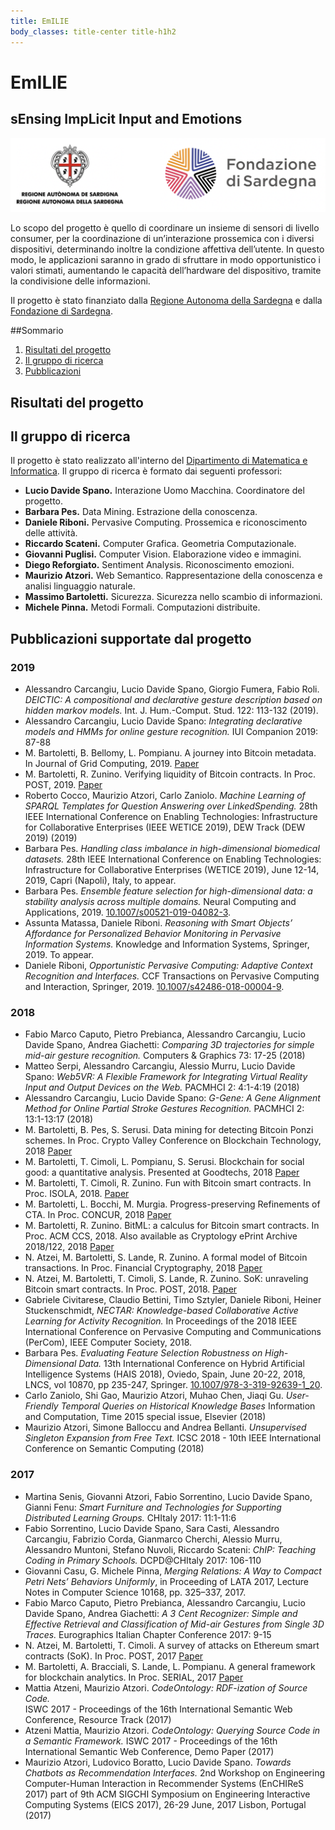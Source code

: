 ```yaml
---
title: EmILIE
body_classes: title-center title-h1h2
---
```


# EmILIE
## sEnsing ImpLicit Input and Emotions

![Logo Regione Sardegna e Fondazione di Sardegna](img/emilie-logo.png)


Lo scopo del progetto è quello di coordinare un insieme di sensori di 
livello consumer, per la coordinazione di un’interazione prossemica 
con i diversi dispositivi, determinando inoltre la condizione affettiva 
dell’utente. In questo modo, le applicazioni saranno in grado di 
sfruttare in modo opportunistico i valori stimati, aumentando 
le capacità dell’hardware del dispositivo, tramite la condivisione 
delle informazioni.

Il progetto è stato finanziato dalla [Regione Autonoma della Sardegna](https://www.regione.sardegna.it/) 
e dalla [Fondazione di Sardegna](https://www.fondazionedisardegna.it/).

##Sommario
1. [Risultati del progetto](#risultati)
2. [Il gruppo di ricerca](#gruppo) 
3. [Pubblicazioni](#pubblicazioni)

## <a name="risultati"></a> Risultati del progetto

## <a name="gruppo"></a> Il gruppo di ricerca
Il progetto è stato realizzato all'interno del [Dipartimento di Matematica e Informatica](https://dmi.unica.it/).
Il gruppo di ricerca è formato dai seguenti professori:
* **Lucio Davide Spano.** Interazione Uomo Macchina. Coordinatore del progetto.
* **Barbara Pes.** Data Mining. Estrazione della conoscenza. 
* **Daniele Riboni.** Pervasive Computing. Prossemica e riconoscimento delle attività.
* **Riccardo Scateni.** Computer Grafica. Geometria Computazionale. 
* **Giovanni Puglisi.** Computer Vision. Elaborazione video e immagini. 
* **Diego Reforgiato.** Sentiment Analysis. Riconoscimento emozioni. 
* **Maurizio Atzori.** Web Semantico. Rappresentazione della conoscenza e analisi linguaggio naturale.
* **Massimo Bartoletti.** Sicurezza. Sicurezza nello scambio di informazioni. 
* **Michele Pinna.** Metodi Formali. Computazioni distribuite.  

## <a name="pubblicazioni"></a> Pubblicazioni supportate dal progetto
### 2019
* 	Alessandro Carcangiu, Lucio Davide Spano, Giorgio Fumera, Fabio Roli.
_DEICTIC: A compositional and declarative gesture description based on hidden markov models._ 
Int. J. Hum.-Comput. Stud. 122: 113-132 (2019).
* Alessandro Carcangiu, Lucio Davide Spano:
  _Integrating declarative models and HMMs for online gesture recognition._ 
  IUI Companion 2019: 87-88
* M. Bartoletti, B. Bellomy, L. Pompianu. A journey into Bitcoin metadata. 
In Journal of Grid Computing, 2019. 
[Paper](http://tcs.unica.it/journey-bitcoin-metadata.pdf?attredirects=0)
* M. Bartoletti, R. Zunino. Verifying liquidity of Bitcoin contracts. In 
  Proc. POST, 2019. [Paper](https://eprint.iacr.org/2018/1125)
* Roberto Cocco, Maurizio Atzori, Carlo Zaniolo. _Machine Learning of SPARQL Templates for 
Question Answering over LinkedSpending._ 28th IEEE International 
Conference on Enabling Technologies: Infrastructure for 
Collaborative Enterprises (IEEE WETICE 2019), DEW Track (DEW 2019) (2019)
* Barbara Pes. _Handling class imbalance in high-dimensional biomedical datasets._ 
28th IEEE International Conference on Enabling Technologies: 
Infrastructure for Collaborative Enterprises (WETICE 2019), June 12-14, 2019,
Capri (Napoli), Italy, to appear.
* Barbara Pes. _Ensemble feature selection for high-dimensional data: a 
stability analysis across multiple domains._ Neural Computing and 
Applications, 2019.
  [10.1007/s00521-019-04082-3](https://doi.org/10.1007/s00521-019-04082-3).
* Assunta Matassa, Daniele Riboni. _Reasoning with Smart Objects’ 
  Affordance for Personalized Behavior Monitoring in Pervasive Information 
  Systems._ Knowledge and Information Systems, Springer, 2019. To appear.
* Daniele Riboni, _Opportunistic Pervasive Computing: Adaptive Context 
Recognition and Interfaces._ 
CCF Transactions on Pervasive Computing and Interaction, Springer, 2019. 
[10.1007/s42486-018-00004-9](https://doi.org/10.1007/s42486-018-00004-9).

### 2018
* 	Fabio Marco Caputo, Pietro Prebianca, Alessandro Carcangiu, 
Lucio Davide Spano, Andrea Giachetti:
_Comparing 3D trajectories for simple mid-air gesture recognition._ 
Computers & Graphics 73: 17-25 (2018)
* 	Matteo Serpi, Alessandro Carcangiu, Alessio Murru, Lucio Davide Spano:
  _Web5VR: A Flexible Framework for Integrating Virtual Reality Input and 
  Output Devices on the Web._ PACMHCI 2: 4:1-4:19 (2018)
* 	Alessandro Carcangiu, Lucio Davide Spano:
  _G-Gene: A Gene Alignment Method for Online Partial Stroke Gestures Recognition._
  PACMHCI 2: 13:1-13:17 (2018)
* M. Bartoletti, B. Pes, S. Serusi. Data mining for detecting Bitcoin 
  Ponzi schemes. In Proc. Crypto Valley Conference on Blockchain 
  Technology, 2018
  [Paper](https://arxiv.org/abs/1803.00646)
* M. Bartoletti, T. Cimoli, L. Pompianu, S. Serusi. Blockchain for social 
  good: a quantitative analysis. Presented at Goodtechs, 2018
  [Paper](https://arxiv.org/abs/1811.03424)
* M. Bartoletti, T. Cimoli, R. Zunino. Fun with Bitcoin smart contracts. 
  In Proc. ISOLA, 2018.
  [Paper](https://eprint.iacr.org/2018/398.pdf)
* M. Bartoletti, L. Bocchi, M. Murgia. Progress-preserving Refinements of 
CTA. In Proc. CONCUR, 2018
[Paper](https://www.cs.kent.ac.uk/people/staff/lb514/catr.html)
* M. Bartoletti, R. Zunino. BitML: a calculus for Bitcoin smart contracts. 
  In Proc. ACM CCS, 2018. Also available as Cryptology ePrint Archive 
  2018/122, 2018
  [Paper](https://eprint.iacr.org/2018/122.pdf)
* N. Atzei, M. Bartoletti, S. Lande, R. Zunino. A formal model of Bitcoin 
  transactions. In Proc. Financial Cryptography, 2018
  [Paper](https://eprint.iacr.org/2017/1124.pdf)
* N. Atzei, M. Bartoletti, T. Cimoli, S. Lande, R. Zunino. SoK: unraveling 
  Bitcoin smart contracts. In Proc. POST, 2018. 
  [Paper](https://eprint.iacr.org/2018/192.pdf)
* Gabriele Civitarese, Claudio Bettini, Timo Sztyler, Daniele Riboni, 
  Heiner Stuckenschmidt, _NECTAR: Knowledge-based Collaborative Active 
  Learning for Activity Recognition._ In Proceedings of the 2018 IEEE 
  International Conference on Pervasive Computing and Communications 
  (PerCom), IEEE Computer Society, 2018.
* Barbara Pes. _Evaluating Feature Selection Robustness on High-Dimensional
 Data._ 13th International Conference on Hybrid Artificial Intelligence 
 Systems (HAIS 2018), Oviedo, Spain, June 20-22, 2018, LNCS, vol 10870, 
 pp 235-247, Springer.
 [10.1007/978-3-319-92639-1_20](https://doi.org/10.1007/978-3-319-92639-1_20).
* Carlo Zaniolo, Shi Gao, Maurizio Atzori, Muhao Chen, Jiaqi Gu. 
 _User-Friendly Temporal Queries on Historical Knowledge Bases_
  Information and Computation, Time 2015 special issue, Elsevier (2018)
* Maurizio Atzori, Simone Balloccu and Andrea Bellanti. _Unsupervised Singleton 
Expansion from Free Text._
ICSC 2018 - 10th IEEE International Conference on Semantic Computing (2018)

### 2017
* 	Martina Senis, Giovanni Atzori, Fabio Sorrentino, Lucio Davide Spano, Gianni Fenu:
  _Smart Furniture and Technologies for Supporting Distributed Learning Groups._ 
  CHItaly 2017: 11:1-11:6
* Fabio Sorrentino, Lucio Davide Spano, Sara Casti, Alessandro Carcangiu, 
Fabrizio Corda, Gianmarco Cherchi, Alessio Murru, Alessandro Muntoni, Stefano Nuvoli, 
Riccardo Scateni:
_ChIP: Teaching Coding in Primary Schools._ DCPD@CHItaly 2017: 106-110
* Giovanni Casu, G. Michele Pinna, _Merging Relations: A
  Way to Compact Petri Nets’ Behaviors Uniformly_, in Proceeding of LATA
  2017, Lecture Notes in Computer Science 10168, pp. 325–337, 2017.
* 	Fabio Marco Caputo, Pietro Prebianca, Alessandro Carcangiu, Lucio Davide Spano, Andrea Giachetti:
  _A 3 Cent Recognizer: Simple and Effective Retrieval and Classification of Mid-air Gestures from Single 3D Traces._ 
  Eurographics Italian Chapter Conference 2017: 9-15
* N. Atzei, M. Bartoletti, T. Cimoli. A survey of attacks on Ethereum 
  smart contracts (SoK). In Proc. POST, 2017
  [Paper](https://eprint.iacr.org/2016/1007)
* M. Bartoletti, A. Bracciali, S. Lande, L. Pompianu. A general framework 
  for blockchain analytics. In Proc. SERIAL, 2017
  [Paper](https://dl.acm.org/citation.cfm?id=3152831)
* Mattia Atzeni, Maurizio Atzori. _CodeOntology: RDF-ization of Source Code._  
ISWC 2017 - Proceedings of the 16th International Semantic Web Conference, 
Resource Track (2017)
* Atzeni Mattia, Maurizio Atzori. _CodeOntology: Querying Source Code in 
a Semantic Framework._ ISWC 2017 - Proceedings of the 16th International 
Semantic Web Conference, Demo Paper (2017)
* Maurizio Atzori, Ludovico Boratto, Lucio Davide Spano. _Towards Chatbots 
as Recommendation Interfaces._ 2nd Workshop on Engineering Computer-Human 
Interaction in Recommender Systems (EnCHIReS 2017) part of 9th ACM 
SIGCHI Symposium on Engineering Interactive Computing Systems (EICS 2017), 
26-29 June, 2017 Lisbon, Portugal (2017)
